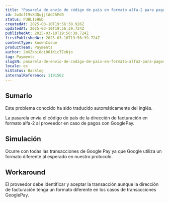 ```yaml
---
title: "Pasarela de envío de código de país en formato alfa-2 para pagos con GooglePay"
id: 2w3ofI9vXdQwjjtAdChFdD
status: PUBLISHED
createdAt: 2025-03-10T19:56:38.926Z
updatedAt: 2025-03-10T19:56:39.724Z
publishedAt: 2025-03-10T19:56:39.724Z
firstPublishedAt: 2025-03-10T19:56:39.724Z
contentType: knownIssue
productTeam: Payments
author: 2mXZkbi0oi061KicTExNjo
tag: Payments
slugEN: pasarela-de-envio-de-codigo-de-pais-en-formato-alfa2-para-pagos-con-googlepay
locale: es
kiStatus: Backlog
internalReference: 1191562
---
```


## Sumario

<div class="alert alert-info">
  <p>Este problema conocido ha sido traducido automáticamente del inglés.</p>
</div>


La pasarela envía el código de país de la dirección de facturación en formato alfa-2 al proveedor en caso de pagos con GooglePay.


##

## Simulación


Ocurre con todas las transacciones de Google Pay ya que Google utiliza un formato diferente al esperado en nuestro protocolo.



## Workaround


El proveedor debe identificar y aceptar la transacción aunque la dirección de facturación tenga un formato diferente en los casos de transacciones GooglePay.





